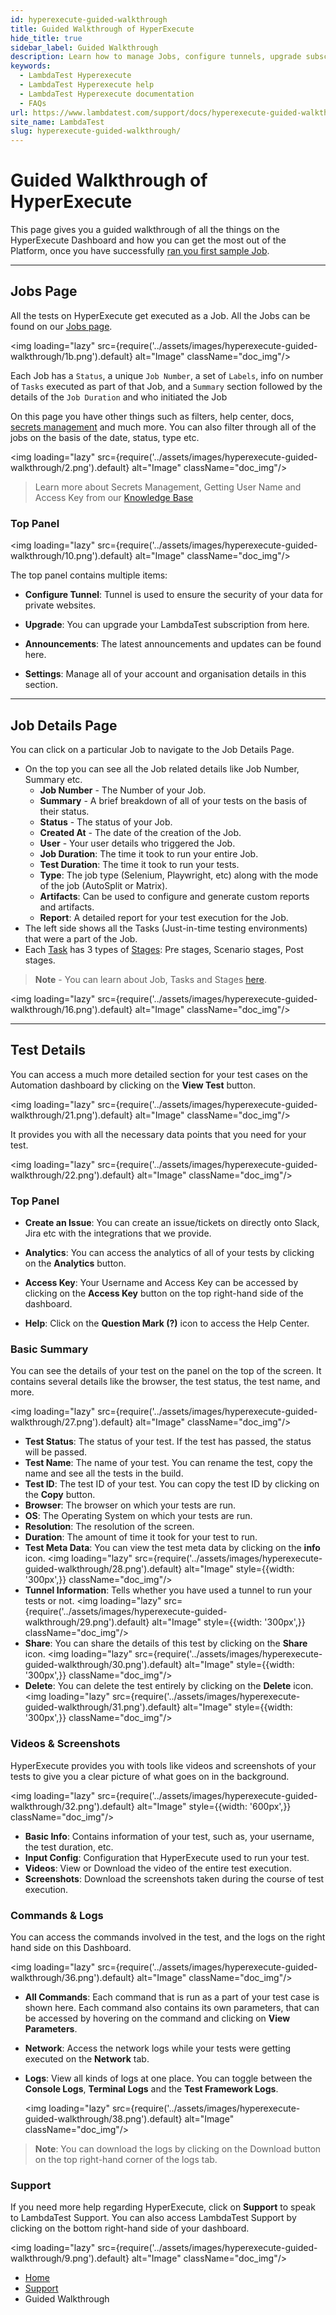 ```yaml
---
id: hyperexecute-guided-walkthrough
title: Guided Walkthrough of HyperExecute
hide_title: true
sidebar_label: Guided Walkthrough 
description: Learn how to manage Jobs, configure tunnels, upgrade subscriptions, and access detailed test and job information. Discover the power of custom report, analytic.
keywords:
  - LambdaTest Hyperexecute
  - LambdaTest Hyperexecute help
  - LambdaTest Hyperexecute documentation
  - FAQs
url: https://www.lambdatest.com/support/docs/hyperexecute-guided-walkthrough/
site_name: LambdaTest
slug: hyperexecute-guided-walkthrough/
---
```


<script type="application/ld+json"
      dangerouslySetInnerHTML={{ __html: JSON.stringify({
       "@context": "https://schema.org",
        "@type": "BreadcrumbList",
        "itemListElement": [{
          "@type": "ListItem",
          "position": 1,
          "name": "Home",
          "item": "https://www.lambdatest.com"
        },{
          "@type": "ListItem",
          "position": 2,
          "name": "Support",
          "item": "https://www.lambdatest.com/support/docs/"
        },{
          "@type": "ListItem",
          "position": 3,
          "name": "Guided Walkthrough of HyperExecute",
          "item": "https://www.lambdatest.com/support/docs/hyperexecute-guided-walkthrough/"
        }]
      })
    }}
></script>

# Guided Walkthrough of HyperExecute

This page gives you a guided walkthrough of all the things on the HyperExecute Dashboard and how you can get the most out of the Platform, once you have successfully [ran you first sample Job](/support/docs/hyperexecute-running-your-first-job/). 
***

## Jobs Page

All the tests on HyperExecute get executed as a Job. All the Jobs can be found on our [Jobs page](https://hyperexecute.lambdatest.com/hyperexecute).

<img loading="lazy" src={require('../assets/images/hyperexecute-guided-walkthrough/1b.png').default} alt="Image"  className="doc_img"/>

Each Job has a `Status`, a unique `Job Number`, a set of `Labels`, info on number of `Tasks` executed as part of that Job, and a `Summary` section followed by the details of the `Job Duration` and who initiated the Job

On this page you have other things such as filters, help center, docs, [secrets management](/support/docs/hyperexecute-how-to-save-and-manage-secrets/) and much more. You can also filter through all of the jobs on the basis of the date, status, type etc.

<img loading="lazy" src={require('../assets/images/hyperexecute-guided-walkthrough/2.png').default} alt="Image"  className="doc_img"/>

> Learn more about Secrets Management, Getting User Name and Access Key from our [Knowledge Base](/support/docs/hyperexecute-knowledge-base/)

<!--

4. **Help Center**: If you need any help with HyperExecute, you can click on the question mark that directs you to the Help Center.

    <img loading="lazy" src={require('../assets/images/hyperexecute-guided-walkthrough/help7.png').default} alt="Image"  className="doc_img"/>

    -   **Quick Start**: The [Quick Start feature guides](https://hyperexecute.lambdatest.com/quickstart) you through the entire process of running a test on HyperExecute.
    
    -   **Docs**: You can access our comprehensive [documentation](/support/docs/getting-started-with-hyperexecute/) for any and all doubts that you might have.
    
    -   **GitHub Samples**: HyperExecute provides you with several public repositories to refer to if you have any questions regarding the testing process.

    -   **Generate YAML**: Use this feature to select a framework of your choice and [generate a YAML file](/support/docs/deep-dive-into-hyperexecute-yaml/#how-to-generate-the-hyperexecute-yaml-file) for it. 
    
    -   **Run Test on Gitpod**: You can run a sample test in Gitpod after choosing your preferred language and testing framework.

        <img loading="lazy" src={require('../assets/images/hyperexecute-guided-walkthrough/8.png').default} alt="Image"  className="doc_img"/>

-->

### Top Panel
    
<img loading="lazy" src={require('../assets/images/hyperexecute-guided-walkthrough/10.png').default} alt="Image"  className="doc_img"/>

The top panel contains multiple items:

- **Configure Tunnel**: Tunnel is used to ensure the security of your data for private websites. 

- **Upgrade**: You can upgrade your LambdaTest subscription from here.

- **Announcements**: The latest announcements and updates can be found here.

- **Settings**: Manage all of your account and organisation details in this section.
      
*** 

## Job Details Page

You can click on a particular Job to navigate to the Job Details Page.

- On the top you can see all the Job related details like Job Number, Summary etc.
    -   **Job Number** - The Number of your Job.
    -   **Summary** - A brief breakdown of all of your tests on the basis of their status.
    -   **Status** - The status of your Job.
    -   **Created At** - The date of the creation of the Job.  
    -   **User** - Your user details who triggered the Job.
    -   **Job Duration**: The time it took to run your entire Job.
    -   **Test Duration**: The time it took to run your tests.
    -   **Type**: The job type (Selenium, Playwright, etc) along with the mode of the job (AutoSplit or Matrix).
    -   **Artifacts**: Can be used to configure and generate custom reports and artifacts.
    -   **Report**: A detailed report for your test execution for the Job.
- The left side shows all the Tasks (Just-in-time testing environments) that were a part of the Job.
- Each [Task](/support/docs/hyperexecute-concepts/#2-tasks) has 3 types of [Stages](/support/docs/hyperexecute-concepts/#3-stages): Pre stages, Scenario stages, Post stages.

> **Note** - You can learn about Job, Tasks and Stages [here](/support/docs/hyperexecute-concepts/).

<img loading="lazy" src={require('../assets/images/hyperexecute-guided-walkthrough/16.png').default} alt="Image"  className="doc_img"/>

*** 

## Test Details
  
You can access a much more detailed section for your test cases on the Automation dashboard by clicking on the **View Test** button.

<img loading="lazy" src={require('../assets/images/hyperexecute-guided-walkthrough/21.png').default} alt="Image"  className="doc_img"/>

It provides you with all the necessary data points that you need for your test. 

<img loading="lazy" src={require('../assets/images/hyperexecute-guided-walkthrough/22.png').default} alt="Image"  className="doc_img"/>

### Top Panel 

-   **Create an Issue**:  You can create an issue/tickets on directly onto Slack, Jira etc with the integrations that we provide.
<!--
    <img loading="lazy" src={require('../assets/images/hyperexecute-guided-walkthrough/23.png').default} alt="Image"  className="doc_img"/>
    <img loading="lazy" src={require('../assets/images/hyperexecute-guided-walkthrough/24.png').default} alt="Image"  className="doc_img"/>
-->
-   **Analytics**: You can access the analytics of all of your tests by clicking on the **Analytics** button.
<!--
    <img loading="lazy" src={require('../assets/images/hyperexecute-guided-walkthrough/25.png').default} alt="Image"  className="doc_img"/>
-->
-   **Access Key**: Your Username and Access Key can be accessed by clicking on the **Access Key** button on the top right-hand side of the dashboard.  
    
-   **Help**: Click on the **Question Mark (?)** icon to access the Help Center.
<!--
    <img loading="lazy" src={require('../assets/images/hyperexecute-guided-walkthrough/26.png').default} alt="Image" style={{width: '300px',}} className="doc_img"/>  
-->

### Basic Summary
You can see the details of your test on the panel on the top of the screen. It contains several details like the browser, the test status, the test name, and more.

<img loading="lazy" src={require('../assets/images/hyperexecute-guided-walkthrough/27.png').default} alt="Image"  className="doc_img"/> 

-   **Test Status**: The status of your test. If the test has passed, the status will be passed.  
-   **Test Name**: The name of your test. You can rename the test, copy the name and see all the tests in the build.  
-   **Test ID**: The test ID of your test. You can copy the test ID by clicking on the **Copy** button. 
-   **Browser**: The browser on which your tests are run. 
-   **OS**: The Operating System on which your tests are run.
-   **Resolution**: The resolution of the screen.
-   **Duration**: The amount of time it took for your test to run.
-   **Test Meta Data**: You can view the test meta data by clicking on the **info** icon.
    <img loading="lazy" src={require('../assets/images/hyperexecute-guided-walkthrough/28.png').default} alt="Image" style={{width: '300px',}} className="doc_img"/>
-   **Tunnel Information**: Tells whether you have used a tunnel to run your tests or not.
    <img loading="lazy" src={require('../assets/images/hyperexecute-guided-walkthrough/29.png').default} alt="Image" style={{width: '300px',}} className="doc_img"/>  
-   **Share**: You can share the details of this test by clicking on the **Share** icon.
    <img loading="lazy" src={require('../assets/images/hyperexecute-guided-walkthrough/30.png').default} alt="Image" style={{width: '300px',}} className="doc_img"/>    
-   **Delete**: You can delete the test entirely by clicking on the **Delete** icon.  
    <img loading="lazy" src={require('../assets/images/hyperexecute-guided-walkthrough/31.png').default} alt="Image" style={{width: '300px',}} className="doc_img"/>  


### Videos & Screenshots 

HyperExecute provides you with tools like videos and screenshots of your tests to give you a clear picture of what goes on in the background.

<img loading="lazy" src={require('../assets/images/hyperexecute-guided-walkthrough/32.png').default} alt="Image" style={{width: '600px',}} className="doc_img"/>  

-   **Basic Info**: Contains information of your test, such as, your username, the test duration, etc.  
-   **Input Config**: Configuration that HyperExecute used to run your test.
-   **Videos**: View or Download the video of the entire test execution.
-   **Screenshots**: Download the screenshots taken during the course of test execution.  


### Commands & Logs

You can access the commands involved in the test, and the logs on the right hand side on this Dashboard.

<img loading="lazy" src={require('../assets/images/hyperexecute-guided-walkthrough/36.png').default} alt="Image"  className="doc_img"/>  

-   **All Commands**: Each command that is run as a part of your test case is shown here. Each command also contains its own parameters, that can be accessed by hovering on the command and clicking on **View Parameters**.

-   **Network**: Access the network logs while your tests were getting executed on the **Network** tab.

-   **Logs**: View all kinds of logs at one place. You can toggle between the **Console Logs**, **Terminal Logs** and the **Test Framework Logs**.

    <img loading="lazy" src={require('../assets/images/hyperexecute-guided-walkthrough/38.png').default} alt="Image"  className="doc_img"/>  

>**Note**: You can download the logs by clicking on the Download button on the top right-hand corner of the logs tab. 


### Support

If you need more help regarding HyperExecute, click on **Support** to speak to LambdaTest Support. You can also access LambdaTest Support by clicking on the bottom right-hand side of your dashboard.

<img loading="lazy" src={require('../assets/images/hyperexecute-guided-walkthrough/9.png').default} alt="Image"  className="doc_img"/>

<nav aria-label="breadcrumbs">
  <ul className="breadcrumbs">
    <li className="breadcrumbs__item">
      <a className="breadcrumbs__link" target="_self" href="https://www.lambdatest.com">
        Home
      </a>
    </li>
    <li className="breadcrumbs__item">
      <a className="breadcrumbs__link" target="_self" href="https://www.lambdatest.com/support/docs/">
        Support
      </a>
    </li>
    <li className="breadcrumbs__item breadcrumbs__item--active">
      <span className="breadcrumbs__link">
        Guided Walkthrough
      </span>
    </li>
  </ul>
</nav>